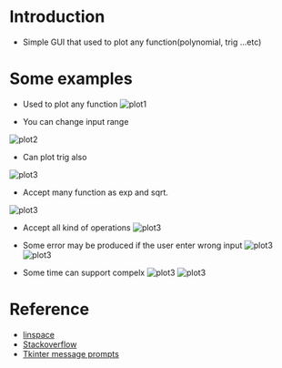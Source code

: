 # Introduction
- Simple GUI that used to plot any function(polynomial, trig ...etc)
# Some examples
- Used to plot any function 
![plot1](https://user-images.githubusercontent.com/68920161/167498260-04baf5b0-f159-403b-9c20-f12a62c9883c.png)

- You can change input range

![plot2](https://user-images.githubusercontent.com/68920161/167498420-031dab70-065f-4876-bef5-65ffe88728f3.png)

- Can plot trig also

![plot3](https://user-images.githubusercontent.com/68920161/167499016-d88f81a4-a25d-4e76-92ec-659c9ed94ece.png)

- Accept many function as exp and sqrt.

![plot3](https://user-images.githubusercontent.com/68920161/167499176-62b2615e-6a4e-41cc-a170-26e48406a86a.png)

- Accept all kind of operations
![plot3](https://user-images.githubusercontent.com/68920161/167499650-ea9bdcf4-86d5-44c4-855c-752a468d3923.png)

- Some error may be produced if the user enter wrong input
![plot3](https://user-images.githubusercontent.com/68920161/167500234-f879a4f1-50e5-4596-931b-7a07caa64a7a.png)
![plot3](https://user-images.githubusercontent.com/68920161/167500301-66766b8c-2788-4ee5-9e20-9eb4c03788db.png)


- Some time can support compelx
![plot3](https://user-images.githubusercontent.com/68920161/167499930-1a191f67-a7bc-44ae-aec2-6b9919930a9e.png)
![plot3](https://user-images.githubusercontent.com/68920161/167500126-ce8a5e91-2b84-4b78-bd13-a6591fc38fa7.png)


# Reference
* [linspace](https://www.kindacode.com/article/examples-of-numpy-linspace-in-python/#:~:text=The%20numpy.linspace%20%28%29%20function%20returns%20an%20ndarray%20with,using%20the%20numpy.linspace%20%28%29%20function%20in%20Python%20programs)
* [Stackoverflow](https://stackoverflow.com/questions/31440167/placing-plot-on-tkinter-main-window-in-python)
* [Tkinter message prompts](https://docs.python.org/3/library/tkinter.messagebox.html#:~:text=The%20tkinter.messagebox%20module%20provides%20a%20template%20base%20class,and%20layouts%20include%20but%20are%20not%20limited%20to%3A)
